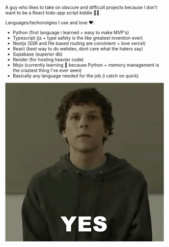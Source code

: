 A guy who likes to take on obscure and difficult projects because I don't want to be a React todo-app script kiddie 🤷🏾.

Languages/techonolgies I use and love ❤️:
  - Python (first language i learned + easy to make MVP's)
  - Typescript (js + type safety is the like greatest invention ever)
  - Nextjs (SSR and file based routing are convinient + love vercel)
  - React (best way to do webdev, dont care what the haters say)
  - Supabase (superior db)
  - Render (for hosting heavier code)
  - Mojo (currently learning 🧠 because Python + memory management is the craziest thing I've ever seen)
  - Basically any language needed for the job (i catch on quick)

![Mark](./yes-mark-zuckerberg.gif)

